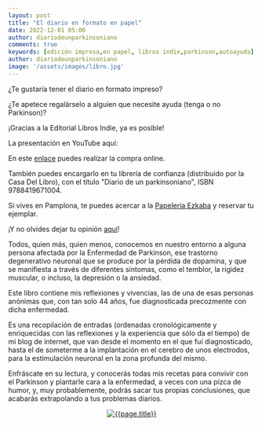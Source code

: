 ```yaml
---
layout: post
title: "El diario en formato en papel"
date: 2022-12-01 05:00
author: diariodeunparkinsoniano
comments: true
keywords: [edición impresa,en papel, libros indie,parkinson,autoayuda]
author: diariodeunparkinsoniano
image: '/assets/images/libro.jpg'
---
```


¿Te gustaría tener el diario en formato impreso?

¿Te apetece regalárselo a alguien que necesite ayuda (tenga o no Parkinson)?

¡Gracias a la Editorial Libros Indie, ya es posible!

La presentación en YouTube aquí:

En este [enlace](https://indie.quares.es/apex/quares/r/landingweb/detalle-producto?p2_id=33766&session=15415064343352) puedes realizar la compra online.

También puedes encargarlo en tu librería de confianza (distribuido por la Casa Del Libro), con el título "Diario de un parkinsoniano", ISBN 9788419671004.

Si vives en Pamplona, te puedes acercar a la [Papelería Ezkaba](https://goo.gl/maps/XdCYyDgke24D3Kc67) y reservar tu ejemplar.

¡Y no olvides dejar tu opinión [aquí](https://books.quares.es/catalogo/diario-de-un-parkinsoniano)!

Todos, quien más, quien menos, conocemos en nuestro entorno a alguna persona afectada por la Enfermedad de Parkinson, ese trastorno degenerativo neuronal que se produce por la pérdida de dopamina, y que se manifiesta a través de diferentes síntomas, como el temblor, la rigidez muscular, o incluso, la depresión o la ansiedad.

Este libro contiene mis reflexiones y vivencias, las de una de esas personas anónimas que, con tan solo 44 años, fue diagnosticada precozmente con dicha enfermedad. 

Es una recopilación de entradas (ordenadas cronológicamente y enriquecidas con las reflexiones y la experiencia que sólo da el tiempo) de mi blog de internet, que van desde el momento en el que fuí diagnosticado, hasta el de someterme a la implantación en el cerebro de unos electrodos, para la estimulación neuronal en la zona profunda del mismo.

Enfráscate en su lectura, y conocerás todas mis recetas para convivir con el Parkinson y plantarle cara a la enfermedad, a veces con una pizca de humor, y, muy probablemente, podrás sacar tus propias conclusiones, que acabarás extrapolando a tus problemas diarios.

<div align="center">
<a href="https://indie.quares.es/apex/quares/r/landingweb/detalle-producto?p2_id=33766&session=15415064343352">
<img class="img-fluid"   src="{{page.image}}" alt="{{page.title}}"  />
</a>
</div>
